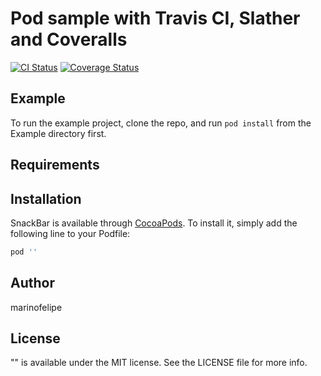 # Pod sample with Travis CI, Slather and Coveralls

[![CI Status](http://img.shields.io/travis/marinofelipe/SnackBar.svg?style=flat)](https://travis-ci.org/marinofelipe/SnackBar)
[![Coverage Status](https://coveralls.io/repos/github/marinofelipe/SnackBar/badge.svg?branch=master)](https://coveralls.io/github/marinofelipe/SnackBar?branch=master)
<!--[![Version](https://img.shields.io/cocoapods/v/SnackBar.svg?style=flat)](http://cocoapods.org/pods/SnackBar)-->
<!--[![License](https://img.shields.io/cocoapods/l/SnackBar.svg?style=flat)](http://cocoapods.org/pods/SnackBar)-->
<!--[![Platform](https://img.shields.io/cocoapods/p/SnackBar.svg?style=flat)](http://cocoapods.org/pods/SnackBar)-->

## Example

To run the example project, clone the repo, and run `pod install` from the Example directory first.

## Requirements

## Installation

SnackBar is available through [CocoaPods](http://cocoapods.org). To install
it, simply add the following line to your Podfile:

```ruby
pod ''
```

## Author

marinofelipe

## License

"" is available under the MIT license. See the LICENSE file for more info.
